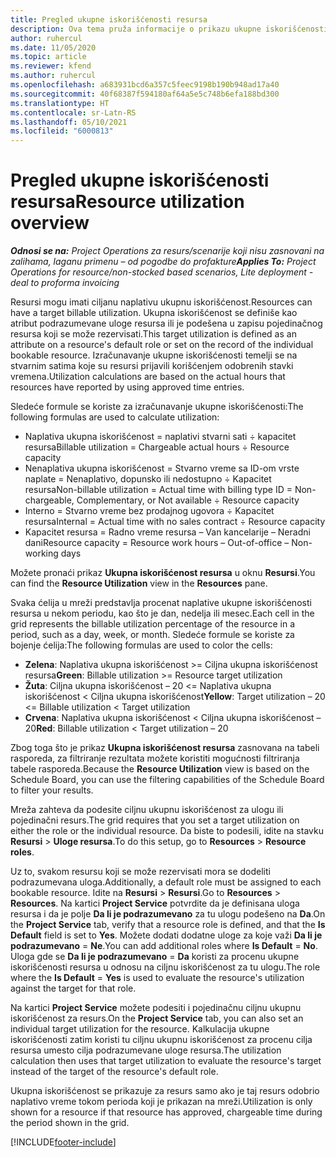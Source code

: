 ```yaml
---
title: Pregled ukupne iskorišćenosti resursa
description: Ova tema pruža informacije o prikazu ukupne iskorišćenosti resursa u usluzi Project Operations.
author: ruhercul
ms.date: 11/05/2020
ms.topic: article
ms.reviewer: kfend
ms.author: ruhercul
ms.openlocfilehash: a683931bcd6a357c5feec9198b190b948ad17a40
ms.sourcegitcommit: 40f68387f594180af64a5e5c748b6efa188bd300
ms.translationtype: HT
ms.contentlocale: sr-Latn-RS
ms.lasthandoff: 05/10/2021
ms.locfileid: "6000813"
---
```

# <a name="resource-utilization-overview"></a><span data-ttu-id="f5508-103">Pregled ukupne iskorišćenosti resursa</span><span class="sxs-lookup"><span data-stu-id="f5508-103">Resource utilization overview</span></span>

<span data-ttu-id="f5508-104">_**Odnosi se na:** Project Operations za resurs/scenarije koji nisu zasnovani na zalihama, laganu primenu – od pogodbe do profakture_</span><span class="sxs-lookup"><span data-stu-id="f5508-104">_**Applies To:** Project Operations for resource/non-stocked based scenarios, Lite deployment - deal to proforma invoicing_</span></span>

<span data-ttu-id="f5508-105">Resursi mogu imati ciljanu naplativu ukupnu iskorišćenost.</span><span class="sxs-lookup"><span data-stu-id="f5508-105">Resources can have a target billable utilization.</span></span> <span data-ttu-id="f5508-106">Ukupna iskorišćenost se definiše kao atribut podrazumevane uloge resursa ili je podešena u zapisu pojedinačnog resursa koji se može rezervisati.</span><span class="sxs-lookup"><span data-stu-id="f5508-106">This target utilization is defined as an attribute on a resource's default role or set on the record of the individual bookable resource.</span></span> <span data-ttu-id="f5508-107">Izračunavanje ukupne iskorišćenosti temelji se na stvarnim satima koje su resursi prijavili korišćenjem odobrenih stavki vremena.</span><span class="sxs-lookup"><span data-stu-id="f5508-107">Utilization calculations are based on the actual hours that resources have reported by using approved time entries.</span></span>

<span data-ttu-id="f5508-108">Sledeće formule se koriste za izračunavanje ukupne iskorišćenosti:</span><span class="sxs-lookup"><span data-stu-id="f5508-108">The following formulas are used to calculate utilization:</span></span>

  - <span data-ttu-id="f5508-109">Naplativa ukupna iskorišćenost = naplativi stvarni sati ÷ kapacitet resursa</span><span class="sxs-lookup"><span data-stu-id="f5508-109">Billable utilization = Chargeable actual hours ÷ Resource capacity</span></span>
  - <span data-ttu-id="f5508-110">Nenaplativa ukupna iskorišćenost = Stvarno vreme sa ID-om vrste naplate = Nenaplativo, dopunsko ili nedostupno ÷ Kapacitet resursa</span><span class="sxs-lookup"><span data-stu-id="f5508-110">Non-billable utilization = Actual time with billing type ID = Non-chargeable, Complementary, or Not available ÷ Resource capacity</span></span>
  - <span data-ttu-id="f5508-111">Interno = Stvarno vreme bez prodajnog ugovora ÷ Kapacitet resursa</span><span class="sxs-lookup"><span data-stu-id="f5508-111">Internal = Actual time with no sales contract ÷ Resource capacity</span></span>
  - <span data-ttu-id="f5508-112">Kapacitet resursa = Radno vreme resursa – Van kancelarije – Neradni dani</span><span class="sxs-lookup"><span data-stu-id="f5508-112">Resource capacity = Resource work hours – Out-of-office – Non-working days</span></span>

<span data-ttu-id="f5508-113">Možete pronaći prikaz **Ukupna iskorišćenost resursa** u oknu **Resursi**.</span><span class="sxs-lookup"><span data-stu-id="f5508-113">You can find the **Resource Utilization** view in the **Resources** pane.</span></span>

<span data-ttu-id="f5508-114">Svaka ćelija u mreži predstavlja procenat naplative ukupne iskorišćenosti resursa u nekom periodu, kao što je dan, nedelja ili mesec.</span><span class="sxs-lookup"><span data-stu-id="f5508-114">Each cell in the grid represents the billable utilization percentage of the resource in a period, such as a day, week, or month.</span></span> <span data-ttu-id="f5508-115">Sledeće formule se koriste za bojenje ćelija:</span><span class="sxs-lookup"><span data-stu-id="f5508-115">The following formulas are used to color the cells:</span></span>

  - <span data-ttu-id="f5508-116">**Zelena**: Naplativa ukupna iskorišćenost >= Ciljna ukupna iskorišćenost resursa</span><span class="sxs-lookup"><span data-stu-id="f5508-116">**Green**: Billable utilization >= Resource target utilization</span></span>
  - <span data-ttu-id="f5508-117">**Žuta**: Ciljna ukupna iskorišćenost – 20 <= Naplativa ukupna iskorišćenost < Ciljna ukupna iskorišćenost</span><span class="sxs-lookup"><span data-stu-id="f5508-117">**Yellow**: Target utilization – 20 <= Billable utilization < Target utilization</span></span>
  - <span data-ttu-id="f5508-118">**Crvena**: Naplativa ukupna iskorišćenost < Ciljna ukupna iskorišćenost – 20</span><span class="sxs-lookup"><span data-stu-id="f5508-118">**Red**: Billable utilization < Target utilization – 20</span></span>

<span data-ttu-id="f5508-119">Zbog toga što je prikaz **Ukupna iskorišćenost resursa** zasnovana na tabeli rasporeda, za filtriranje rezultata možete koristiti mogućnosti filtriranja tabele rasporeda.</span><span class="sxs-lookup"><span data-stu-id="f5508-119">Because the **Resource Utilization** view is based on the Schedule Board, you can use the filtering capabilities of the Schedule Board to filter your results.</span></span>

<span data-ttu-id="f5508-120">Mreža zahteva da podesite ciljnu ukupnu iskorišćenost za ulogu ili pojedinačni resurs.</span><span class="sxs-lookup"><span data-stu-id="f5508-120">The grid requires that you set a target utilization on either the role or the individual resource.</span></span> <span data-ttu-id="f5508-121">Da biste to podesili, idite na stavku **Resursi** > **Uloge resursa**.</span><span class="sxs-lookup"><span data-stu-id="f5508-121">To do this setup, go to **Resources** > **Resource roles**.</span></span>

<span data-ttu-id="f5508-122">Uz to, svakom resursu koji se može rezervisati mora se dodeliti podrazumevana uloga.</span><span class="sxs-lookup"><span data-stu-id="f5508-122">Additionally, a default role must be assigned to each bookable resource.</span></span> <span data-ttu-id="f5508-123">Idite na **Resursi** > **Resursi**.</span><span class="sxs-lookup"><span data-stu-id="f5508-123">Go to **Resources** > **Resources**.</span></span> <span data-ttu-id="f5508-124">Na kartici **Project Service** potvrdite da je definisana uloga resursa i da je polje **Da li je podrazumevano** za tu ulogu podešeno na **Da**.</span><span class="sxs-lookup"><span data-stu-id="f5508-124">On the **Project Service** tab, verify that a resource role is defined, and that the **Is Default** field is set to **Yes**.</span></span> <span data-ttu-id="f5508-125">Možete dodati dodatne uloge za koje važi **Da li je podrazumevano** = **Ne**.</span><span class="sxs-lookup"><span data-stu-id="f5508-125">You can add additional roles where **Is Default** = **No**.</span></span> <span data-ttu-id="f5508-126">Uloga gde se **Da li je podrazumevano** = **Da** koristi za procenu ukupne iskorišćenosti resursa u odnosu na ciljnu iskorišćenost za tu ulogu.</span><span class="sxs-lookup"><span data-stu-id="f5508-126">The role where the **Is Default** = **Yes** is used to evaluate the resource's utilization against the target for that role.</span></span>

<span data-ttu-id="f5508-127">Na kartici **Project Service** možete podesiti i pojedinačnu ciljnu ukupnu iskorišćenost za resurs.</span><span class="sxs-lookup"><span data-stu-id="f5508-127">On the **Project Service** tab, you can also set an individual target utilization for the resource.</span></span> <span data-ttu-id="f5508-128">Kalkulacija ukupne iskorišćenosti zatim koristi tu ciljnu ukupnu iskorišćenost za procenu cilja resursa umesto cilja podrazumevane uloge resursa.</span><span class="sxs-lookup"><span data-stu-id="f5508-128">The utilization calculation then uses that target utilization to evaluate the resource's target instead of the target of the resource's default role.</span></span>

<span data-ttu-id="f5508-129">Ukupna iskorišćenost se prikazuje za resurs samo ako je taj resurs odobrio naplativo vreme tokom perioda koji je prikazan na mreži.</span><span class="sxs-lookup"><span data-stu-id="f5508-129">Utilization is only shown for a resource if that resource has approved, chargeable time during the period shown in the grid.</span></span>


[!INCLUDE[footer-include](../includes/footer-banner.md)]